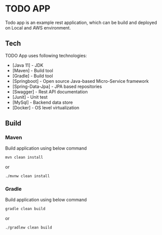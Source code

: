 # TODO APP

Todo app is an example rest application, which can be build and deployed on Local and AWS environment.

## Tech

TODO App uses following technologies:

* [Java 11] - JDK
* [Maven] - Build tool
* [Gradle] - Build tool
* [Springboot] - Open source Java-based Micro-Service framework
* [Spring-Data-Jpa] - JPA based repositories
* [Swagger] - Rest API documentation
* [Junit] - Unit test
* [MySql] - Backend data store
* [Docker] - OS level virtualization


## Build
### Maven ###
Build application using below command

```bash
mvn clean install
```
or

```bash
./mvnw clean install
```

### Gradle ###
Build application using below command

```bash
gradle clean build
```
or

```bash
./gradlew clean build
```
